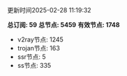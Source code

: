 更新时间2025-02-28 11:19:32

**总订阅: 59**
**总节点: 5459**
**有效节点: 1748**
- v2ray节点: 1245
- trojan节点: 163
- ssr节点: 5
- ss节点: 335
